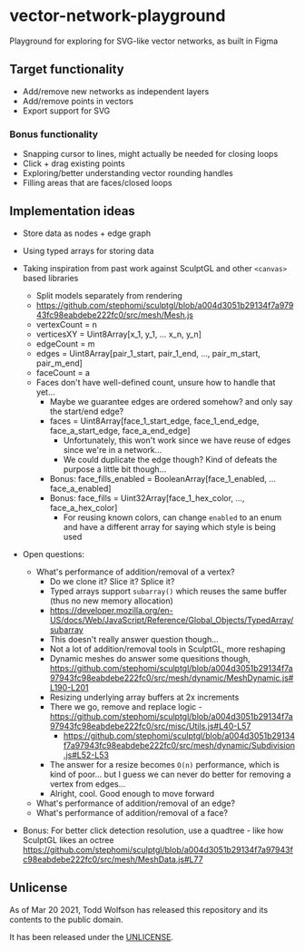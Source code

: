 # vector-network-playground
Playground for exploring for SVG-like vector networks, as built in Figma

## Target functionality
- Add/remove new networks as independent layers
- Add/remove points in vectors
- Export support for SVG

### Bonus functionality
- Snapping cursor to lines, might actually be needed for closing loops
- Click + drag existing points
- Exploring/better understanding vector rounding handles
- Filling areas that are faces/closed loops

## Implementation ideas
- Store data as nodes + edge graph
- Using typed arrays for storing data
- Taking inspiration from past work against SculptGL and other `<canvas>` based libraries
  - Split models separately from rendering
  - https://github.com/stephomi/sculptgl/blob/a004d3051b29134f7a97943fc98eabdebe222fc0/src/mesh/Mesh.js
  - vertexCount = n
  - verticesXY = Uint8Array[x_1, y_1, ... x_n, y_n]
  - edgeCount = m
  - edges = Uint8Array[pair_1_start, pair_1_end, ..., pair_m_start, pair_m_end]
  - faceCount = a
  - Faces don't have well-defined count, unsure how to handle that yet...
    - Maybe we guarantee edges are ordered somehow? and only say the start/end edge?
    - faces = Uint8Array[face_1_start_edge, face_1_end_edge, face_a_start_edge, face_a_end_edge]
      - Unfortunately, this won't work since we have reuse of edges since we're in a network...
      - We could duplicate the edge though? Kind of defeats the purpose a little bit though...
    - Bonus: face_fills_enabled = BooleanArray[face_1_enabled, ... face_a_enabled]
    - Bonus: face_fills = Uint32Array[face_1_hex_color, ..., face_a_hex_color]
      - For reusing known colors, can change `enabled` to an enum and have a different array for saying which style is being used
- Open questions:
  - What's performance of addition/removal of a vertex?
    - Do we clone it? Slice it? Splice it?
    - Typed arrays support `subarray()` which reuses the same buffer (thus no new memory allocation)
    - https://developer.mozilla.org/en-US/docs/Web/JavaScript/Reference/Global_Objects/TypedArray/subarray
    - This doesn't really answer question though...
    - Not a lot of addition/removal tools in SculptGL, more reshaping
    - Dynamic meshes do answer some quesitions though, https://github.com/stephomi/sculptgl/blob/a004d3051b29134f7a97943fc98eabdebe222fc0/src/mesh/dynamic/MeshDynamic.js#L190-L201
    - Resizing underlying array buffers at 2x increments
    - There we go, remove and replace logic - https://github.com/stephomi/sculptgl/blob/a004d3051b29134f7a97943fc98eabdebe222fc0/src/misc/Utils.js#L40-L57
      - https://github.com/stephomi/sculptgl/blob/a004d3051b29134f7a97943fc98eabdebe222fc0/src/mesh/dynamic/Subdivision.js#L52-L53
    - The answer for a resize becomes `O(n)` performance, which is kind of poor... but I guess we can never do better for removing a vertex from edges...
    - Alright, cool. Good enough to move forward
  - What's performance of addition/removal of an edge?
  - What's performance of addition/removal of a face?

- Bonus: For better click detection resolution, use a quadtree - like how SculptGL likes an octree https://github.com/stephomi/sculptgl/blob/a004d3051b29134f7a97943fc98eabdebe222fc0/src/mesh/MeshData.js#L77

## Unlicense
As of Mar 20 2021, Todd Wolfson has released this repository and its contents to the public domain.

It has been released under the [UNLICENSE][].

[UNLICENSE]: UNLICENSE
